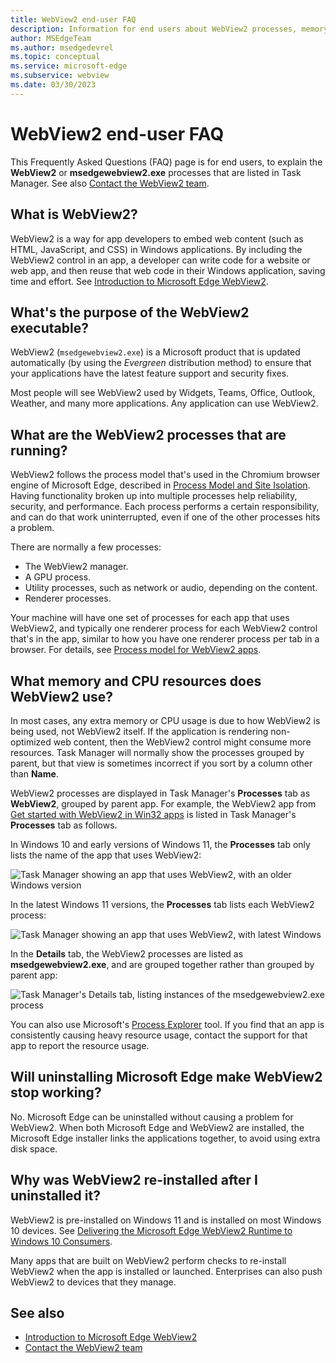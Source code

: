 ```yaml
---
title: WebView2 end-user FAQ
description: Information for end users about WebView2 processes, memory and CPU usage, and automatic installation.
author: MSEdgeTeam
ms.author: msedgedevrel
ms.topic: conceptual
ms.service: microsoft-edge
ms.subservice: webview
ms.date: 03/30/2023
---
```

# WebView2 end-user FAQ

This Frequently Asked Questions (FAQ) page is for end users, to explain the **WebView2** or **msedgewebview2.exe** processes that are listed in Task Manager.  See also [Contact the WebView2 team](../contact.md).


<!-- ====================================================================== -->
## What is WebView2?
<!-- don't change heading words, b/c a Teams dialog links to this anchor.  can define an aka/fwlink that includes this # anchor wording, tell team to use it in product code, & paste it here.  a fallback is, end up at top of page -->

WebView2 is a way for app developers to embed web content (such as HTML, JavaScript, and CSS) in Windows applications. By including the WebView2 control in an app, a developer can write code for a website or web app, and then reuse that web code in their Windows application, saving time and effort.  See [Introduction to Microsoft Edge WebView2](../index.md).


<!-- ====================================================================== -->
## What's the purpose of the WebView2 executable?

WebView2 (`msedgewebview2.exe`) is a Microsoft product that is updated automatically (by using the _Evergreen_ distribution method) to ensure that your applications have the latest feature support and security fixes.

Most people will see WebView2 used by Widgets, Teams, Office, Outlook, Weather, and many more applications. Any application can use WebView2.


<!-- ====================================================================== -->
## What are the WebView2 processes that are running?

WebView2 follows the process model that's used in the Chromium browser engine of Microsoft Edge, described in [Process Model and Site Isolation](https://chromium.googlesource.com/chromium/src/+/main/docs/process_model_and_site_isolation.md).  Having functionality broken up into multiple processes help reliability, security, and performance.  Each process performs a certain responsibility, and can do that work uninterrupted, even if one of the other processes hits a problem.

There are normally a few processes:
*  The WebView2 manager.
*  A GPU process.
*  Utility processes, such as network or audio, depending on the content.
*  Renderer processes.

Your machine will have one set of processes for each app that uses WebView2, and typically one renderer process for each WebView2 control that's in the app, similar to how you have one renderer process per tab in a browser.  For details, see [Process model for WebView2 apps](/microsoft-edge/webview2/concepts/process-model).


<!-- ====================================================================== -->
## What memory and CPU resources does WebView2 use?

In most cases, any extra memory or CPU usage is due to how WebView2 is being used, not WebView2 itself. If the application is rendering non-optimized web content, then the WebView2 control might consume more resources. Task Manager will normally show the processes grouped by parent, but that view is sometimes incorrect if you sort by a column other than **Name**.

WebView2 processes are displayed in Task Manager's **Processes** tab as **WebView2**, grouped by parent app.  For example, the WebView2 app from [Get started with WebView2 in Win32 apps](https://github.com/MicrosoftEdge/WebView2Samples/tree/main/GettingStartedGuides/Win32_GettingStarted) is listed in Task Manager's **Processes** tab as follows.

In Windows 10 and early versions of Windows 11, the **Processes** tab only lists the name of the app that uses WebView2:

![Task Manager showing an app that uses WebView2, with an older Windows version](./end-user-faq-images/task-manager.png)

In the latest Windows 11 versions, the **Processes** tab lists each WebView2 process:

![Task Manager showing an app that uses WebView2, with latest Windows](./end-user-faq-images/task-manager-latest-windows.png)

In the **Details** tab, the WebView2 processes are listed as **msedgewebview2.exe**, and are grouped together rather than grouped by parent app:

![Task Manager's Details tab, listing instances of the msedgewebview2.exe process](./end-user-faq-images/task-manager-details-view.png)

You can also use Microsoft's [Process Explorer](/sysinternals/downloads/process-explorer) tool. If you find that an app is consistently causing heavy resource usage, contact the support for that app to report the resource usage.


<!-- ====================================================================== -->
## Will uninstalling Microsoft Edge make WebView2 stop working?

No. Microsoft Edge can be uninstalled without causing a problem for WebView2.  When both Microsoft Edge and WebView2 are installed, the Microsoft Edge installer links the applications together, to avoid using extra disk space.


<!-- ====================================================================== -->
## Why was WebView2 re-installed after I uninstalled it?

WebView2 is pre-installed on Windows 11 and is installed on most Windows 10 devices.  See [Delivering the Microsoft Edge WebView2 Runtime to Windows 10 Consumers](https://blogs.windows.com/msedgedev/2022/06/27/delivering-the-microsoft-edge-webview2-runtime-to-windows-10-consumers/).

Many apps that are built on WebView2 perform checks to re-install WebView2 when the app is installed or launched. Enterprises can also push WebView2 to devices that they manage.


<!-- ====================================================================== -->
## See also

* [Introduction to Microsoft Edge WebView2](../index.md)
* [Contact the WebView2 team](../contact.md)
